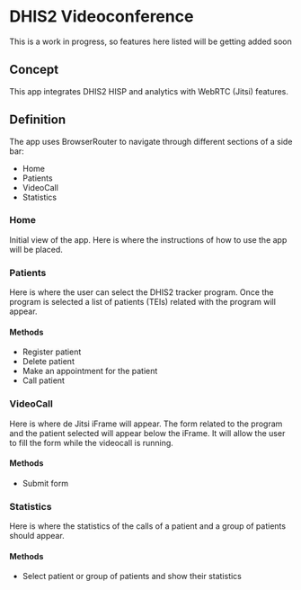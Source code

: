 # DHIS2 Videoconference

  This is a work in progress, so features here listed will be getting added soon

## Concept

This app integrates DHIS2 HISP and analytics with WebRTC (Jitsi) features.

## Definition

The app uses BrowserRouter to navigate through different sections of a side bar:

- Home
- Patients
- VideoCall
- Statistics

### Home

Initial view of the app. Here is where the instructions of how to use the app will be placed.

### Patients

Here is where the user can select the DHIS2 tracker program. Once the program is selected a list of patients (TEIs) related with the program will appear.

#### Methods

- Register patient
- Delete patient
- Make an appointment for the patient
- Call patient

### VideoCall

Here is where de Jitsi iFrame will appear. The form related to the program and the patient selected will appear below the iFrame. It will allow the user to fill the form while the videocall is running.

#### Methods

- Submit form

### Statistics

Here is where the statistics of the calls of a patient and a group of patients should appear.

#### Methods

- Select patient or group of patients and show their statistics
